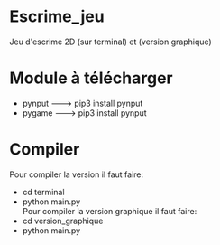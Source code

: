 # Escrime_jeu
Jeu d'escrime 2D (sur terminal) et (version graphique)

# Module à télécharger
* pynput ---> pip3 install pynput
* pygame ---> pip3 install pynput

# Compiler 
Pour compiler la version il faut faire:
* cd terminal
* python main.py <br />
Pour compiler la version graphique il faut faire:
* cd version_graphique
* python main.py
